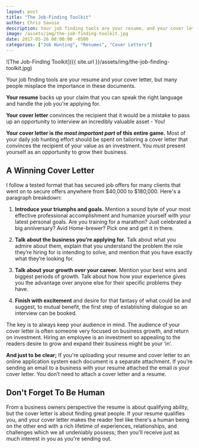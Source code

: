 ```yaml
---
layout: post
title: "The Job-Finding Toolkit"
author: Chris Savoie
description: Your job finding tools are your resume, and your cover letter and many people misplace the importance in these documents. Let's set the record straight.
image: /assets/img/the-job-finding-toolkit.jpg
date: 2017-05-26 08:00:00 -0500
categories: ["Job Hunting", "Resumes", "Cover Letters"]
---
```

![The Job-Finding Toolkit]({{ site.url }}/assets/img/the-job-finding-toolkit.jpg)

Your job finding tools are your resume and your cover letter, but many people misplace the importance in these documents.

**Your resume** backs up your claim that you can speak the right language and handle the job you're applying for.

**Your cover letter** convinces the recipient that it would be a mistake to pass up an opportunity to interview an incredibly valuable asset - You!

**Your cover letter is _the most important part_ of this entire game.** Most of your daily job hunting effort should be spent on tailoring a cover letter that convinces the recipient of your value as an investment. You _must_ present yourself as an opportunity to grow their business.

## A Winning Cover Letter

I follow a tested format that has secured job offers for many clients that went on to secure offers anywhere from $40,000 to $180,000. Here's a paragraph breakdown:

1. **Introduce your triumphs and goals.** Mention a sound byte of your most effective professional accomplishment and humanize yourself with your latest personal goals. Are you training for a marathon? Just celebrated a big anniversary? Avid Home-brewer? Pick one and get it in there.

2. **Talk about the business you’re applying for.** Talk about what you admire about them, explain that you understand the problem the role they’re hiring for is intending to solve, and mention that you have exactly what they’re looking for.

3. **Talk about your growth over your career.** Mention your best wins and biggest periods of growth. Talk about how how your experience gives you the advantage over anyone else for their specific problems they have.

4. **Finish with excitement** and desire for that fantasy of what could be and suggest, to mutual benefit, the first step of establishing dialogue so an interview can be booked.

The key is to always keep your audience in mind. The audience of your cover letter is often someone very focused on business growth, and return on investment. Hiring an employee is an investment so appealing to the readers desire to grow and expand their business might be your ‘in’.

**And just to be clear;** If you're uploading your resume and cover letter to an online application system each document is a separate attachment. If you’re sending an email to a business with your resume attached the email _is_ your cover letter. You don’t need to attach a cover letter and a resume.

## Don't Forget To Be Human

From a business owners perspective the resume is about qualifying ability, but the cover letter is about finding great people. If your resume qualifies you, and your cover letter makes the reader feel like there's a human being on the other end with a rich lifetime of experiences, relationships, and challenges which we all undeniably possess; then you'll receive just as much interest in you as you're sending out.

